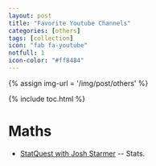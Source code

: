```yaml
---
layout: post
title: "Favorite Youtube Channels"
categories: [others]
tags: [collection]
icon: "fab fa-youtube"
notfull: 1
icon-color: "#ff8484"
---
```


{% assign img-url = '/img/post/others' %}

{% include toc.html %}

# Maths

- [StatQuest with Josh Starmer](https://www.youtube.com/user/joshstarmer/about) -- Stats.




